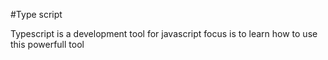 #Type script

<p>Typescript is a development tool for javascript focus is to learn how to use this powerfull tool</p>

